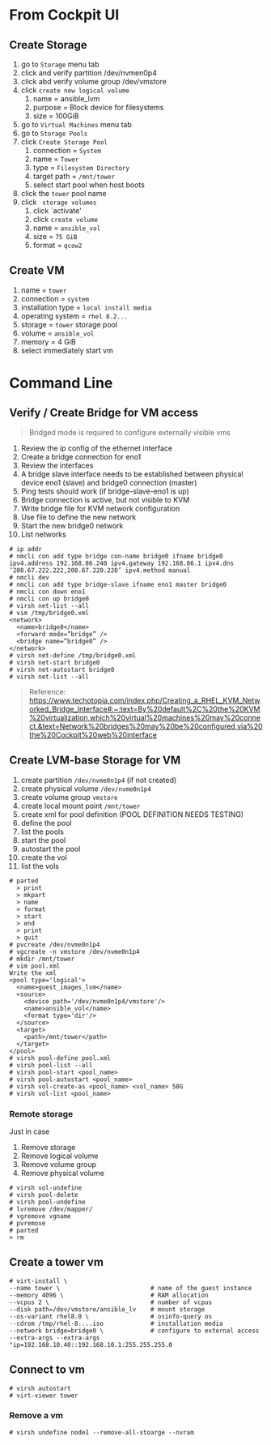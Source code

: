# From Cockpit UI

## Create Storage
1. go to `Storage` menu tab
1. click and verify partition /dev/nvmen0p4
1. click abd verify volume group /dev/vmstore
1. click `create new logical volume`
   1. name = ansible_lvm
   1. purpose = Block device for filesystems
   1. size = 100GiB
1. go to `Virtual Machines` menu tab
1. go to `Storage Pools` 
1. click `Create Storage Pool`
   1. connection = `System`
   1. name = `Tower`
   1. type = `Filesystem Directory`
   1. target path = `/mnt/tower`
   1. select start pool when host boots
1. click the `tower` pool name
1. click ` storage volumes`
   1. click `activate'
   1. click `create volume`
   1. name = `ansible_vol`
   1. size = `75 GiB`
   1. format = `qcow2`

## Create VM
1. name = `tower`
1. connection = `system`
1. installation type = `local install media`
1. operating system = `rhel 8.2...`
1. storage = `tower` storage pool
1. volume  = `ansible_vol`
1. memory = 4 GiB
1. select immediately start vm

# Command Line

## Verify / Create Bridge for VM access
> Bridged mode is required to configure externally visible vms 

1. Review the ip config of the ethernet interface
1. Create a bridge connection for eno1
1. Review the interfaces
1. A bridge slave interface needs to be established between physical device eno1 (slave) and bridge0 connection (master)
1. Ping tests should work (if bridge-slave-eno1 is up)
1. Bridge connection is active, but not visible to KVM
1. Write bridge file for KVM network configuration
1. Use file to define the new network
1. Start the new bridge0 network
1. List networks 

```
# ip addr
# nmcli con add type bridge con-name bridge0 ifname bridge0 ipv4.address 192.168.86.240 ipv4.gateway 192.168.86.1 ipv4.dns ‘208.67.222.222,208.67.220.220’ ipv4.method manual
# nmcli dev
# nmcli con add type bridge-slave ifname eno1 master bridge0
# nmcli con down eno1
# nmcli con up bridge0
# virsh net-list --all 
# vim /tmp/bridge0.xml
<network>
  <name>bridge0</name>
  <forward mode=”bridge” />
  <bridge name=”bridge0” />
</network>
# virsh net-define /tmp/bridge0.xml
# virsh net-start bridge0
# virsh net-autostart bridge0
# virsh net-list --all
```

> Reference: https://www.techotopia.com/index.php/Creating_a_RHEL_KVM_Networked_Bridge_Interface#:~:text=By%20default%2C%20the%20KVM%20virtualization,which%20virtual%20machines%20may%20connect.&text=Network%20bridges%20may%20be%20configured,via%20the%20Cockpit%20web%20interface 

## Create LVM-base Storage for VM
1. create partition `/dev/nvme0n1p4` (if not created)
1. create physical volume `/dev/nvme0n1p4`
1. create volume group `vmstore`
1. create local mount point `/mnt/tower`
1. create xml for pool definition (POOL DEFINITION NEEDS TESTING)
1. define the pool
1. list the pools
1. start the pool
1. autostart the pool
1. create the vol
1. list the vols

```
# parted 
  > print
  > mkpart 
  > name 
  > format 
  > start 
  > end
  > print 
  > quit
# pvcreate /dev/nvme0n1p4
# vgcreate -n vmstore /dev/nvme0n1p4
# mkdir /mnt/tower
# vim pool.xml
Write the xml
<pool type='logical'>
  <name>guest_images_lvm</name>
  <source>
    <device path='/dev/nvme0n1p4/vmstore'/>
    <name>ansible_vol</name>
    <format type='dir'/>
  </source>
  <target>
    <path>/mnt/tower</path>
  </target>
</pool>
# virsh pool-define pool.xml
# virsh pool-list --all
# virsh pool-start <pool_name>
# virsh pool-autostart <pool_name>
# virsh vol-create-as <pool_name> <vol_name> 50G
# virsh vol-list <pool_name>
```

### Remote storage
Just in case

1. Remove storage
1. Remove logical volume
1. Remove volume group
1. Remove physical volume

```
# virsh vol-undefine
# virsh pool-delete
# virsh pool-undefine
# lvremove /dev/mapper/
# vgremove vgname
# pvremove
# parted
> rm
```

## Create a tower vm
```
# virt-install \ 
--name tower \                         # name of the guest instance
--memory 4096 \                        # RAM allocation
--vcpus 2 \                            # number of vcpus
--disk path=/dev/vmstore/ansible_lv    # mount storage
--os-variant rhel8.0 \                 # osinfo-query os
--cdrom /tmp/rhel-8....iso             # installation media
--network bridge=bridge0 \             # configure to external access
--extra-args --extra-args "ip=192.168.10.40::192.168.10.1:255.255.255.0
```

## Connect to vm
```
# virsh autostart
# virt-viewer tower
```

### Remove a vm
```
# virsh undefine node1 --remove-all-stoarge --nvram
```
